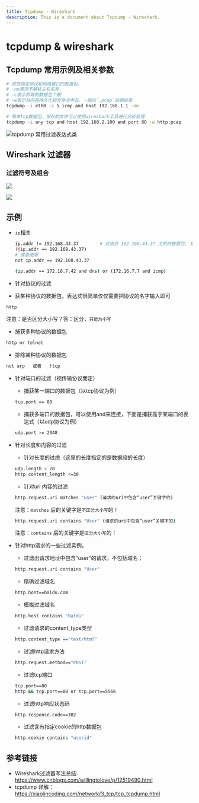 ```yaml
---
title: Tcpdump - Wireshark
description: This is a document about Tcpdump - Wireshark.
---
```


# tcpdump & wireshark

## Tcpdump 常用示例及相关参数

```bash
# 抓取指定协议和网络接口的数据包，
# -nn表示不解析主机名称，
# -c表示抓取的数据包个数
# -w表示将内容持久化到文件当中去，一般以`.pcap`后缀结尾
tcpdump -i eth0 -c 5 icmp and host 192.168.1.1 -nn

# 简单tcp数据包，保存的文件可以使用wireshark工具进行分析处理
tcpdump -i any tcp and host 192.168.2.100 and port 80 -w http.pcap
```

![tcpdump 常用过滤表达式类](https://cdn.agou-ops.cn/others/8.jpg)





## Wireshark 过滤器

### 过滤符号及组合

![](https://cdn.jsdelivr.net/gh/AGou-ops/images/2020/wireshark-01.png)

![](https://cdn.jsdelivr.net/gh/AGou-ops/images/2020/wireshark-02.png)

## 示例

- `ip`相关

    ```bash
    ip.addr != 192.168.43.37		# 过滤非 192.168.43.37 主机的数据包, 官方不推荐使用该格式, 可能会出现漏包的现象.
    !(ip,addr == 192.168.43.37)
    # 或者使用
    not ip.addr == 192.168.43.37

    (ip.addr == 172.16.7.42 and dns) or (172.16.7.7 and icmp) 
    ```

-  针对协议的过滤

  - 获某种协议的数据包，表达式很简单仅仅需要把协议的名字输入即可

  ```bash
  http
  ```

  注意：是否区分大小写？答：区分，`只能为小写`

  - 捕获多种协议的数据包

  ```bash
  http or telnet
  ```

  - 排除某种协议的数据包

  ```bash
  not arp   或者   !tcp
  ```

-  针对端口的过滤（视传输协议而定）

   - 捕获某一端口的数据包（以tcp协议为例）

   ```bash
   tcp.port == 80
   ```

   - 捕获多端口的数据包，可以使用and来连接，下面是捕获高于某端口的表达式（以udp协议为例）

   ```bash
   udp.port >= 2048
   ```

-  针对长度和内容的过滤

   - 针对长度的过虑（这里的长度指定的是数据段的长度）

   ```bash
   udp.length < 20   
   http.content_length <=30
   ```

   - 针对uri 内容的过滤

   ```bash
   http.request.uri matches "user" (请求的uri中包含“user”关键字的)
   ```

   注意：`matches` 后的关键字是`不区分大小写`的！

   ```bash
   http.request.uri contains "User" (请求的uri中包含“user”关键字的)
   ```

   注意：`contains` 后的关键字是`区分大小写`的！

-  针对http请求的一些过滤实例。

   - 过滤出请求地址中包含“user”的请求，不包括域名；

   ```bash
   http.request.uri contains "User"
   ```

   - 精确过滤域名

   ```bash
   http.host==baidu.com
   ```

   - 模糊过滤域名

   ```bash
   http.host contains "baidu"
   ```

   - 过滤请求的content_type类型

   ```bash
   http.content_type =="text/html"
   ```

   - 过滤http请求方法

   ```bash
   http.request.method=="POST"
   ```

   - 过滤tcp端口

   ```bash
   tcp.port==80
   http && tcp.port==80 or tcp.port==5566
   ```

   - 过滤http响应状态码

   ```bash
   http.response.code==302
   ```

   - 过滤含有指定cookie的http数据包

   ```bash
   http.cookie contains "userid"
   ```

## 参考链接

- Wireshark过滤器写法总结:  https://www.cnblogs.com/willingtolove/p/12519490.html
- tcpdump 详解：https://xiaolincoding.com/network/3_tcp/tcp_tcpdump.html

